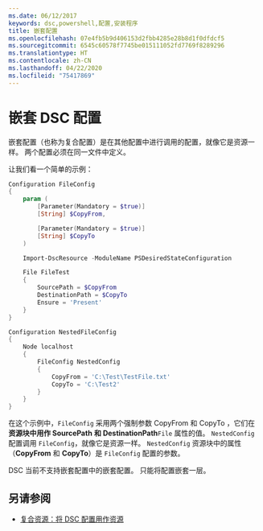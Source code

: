 ```yaml
---
ms.date: 06/12/2017
keywords: dsc,powershell,配置,安装程序
title: 嵌套配置
ms.openlocfilehash: 07e4fb5b9d406153d2fbb4285e28b8d1f0dfdcf5
ms.sourcegitcommit: 6545c60578f7745be015111052fd7769f8289296
ms.translationtype: HT
ms.contentlocale: zh-CN
ms.lasthandoff: 04/22/2020
ms.locfileid: "75417869"
---
```

# <a name="nesting-dsc-configurations"></a>嵌套 DSC 配置

嵌套配置（也称为复合配置）是在其他配置中进行调用的配置，就像它是资源一样。 两个配置必须在同一文件中定义。

让我们看一个简单的示例：

```powershell
Configuration FileConfig
{
    param (
        [Parameter(Mandatory = $true)]
        [String] $CopyFrom,

        [Parameter(Mandatory = $true)]
        [String] $CopyTo
    )

    Import-DscResource -ModuleName PSDesiredStateConfiguration

    File FileTest
    {
        SourcePath = $CopyFrom
        DestinationPath = $CopyTo
        Ensure = 'Present'
    }
}

Configuration NestedFileConfig
{
    Node localhost
    {
        FileConfig NestedConfig
        {
            CopyFrom = 'C:\Test\TestFile.txt'
            CopyTo = 'C:\Test2'
        }
    }
}
```

在这个示例中，`FileConfig` 采用两个强制参数 CopyFrom  和 CopyTo  ，它们在  **资源块中用作 SourcePath** **和 DestinationPath**`File` 属性的值。 `NestedConfig` 配置调用 `FileConfig`，就像它是资源一样。 `NestedConfig` 资源块中的属性（**CopyFrom** 和 **CopyTo**）是 `FileConfig` 配置的参数。

DSC 当前不支持嵌套配置中的嵌套配置。 只能将配置嵌套一层。

## <a name="see-also"></a>另请参阅

- [复合资源：将 DSC 配置用作资源](../resources/authoringResourceComposite.md)